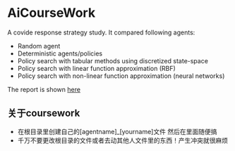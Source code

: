 # AiCourseWork

A covide response strategy study. It compared following agents:

- Random agent
- Deterministic agents/policies
- Policy search with tabular methods using discretized state-space
- Policy search with linear function approximation (RBF)
- Policy search with non-linear function approximation (neural networks)

The report is shown [here](report.pdf)

## 关于coursework
- 在根目录里创建自己的[agentname]_[yourname]文件 然后在里面随便搞
- 千万不要更改根目录的文件或者去动其他人文件里的东西！产生冲突就很麻烦
